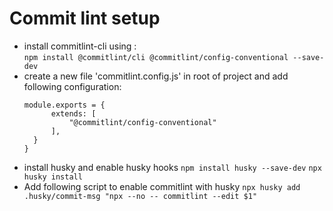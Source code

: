 # Commit lint setup

- install commitlint-cli using : <br/>
  `npm install @commitlint/cli @commitlint/config-conventional --save-dev `
- create a new file 'commitlint.config.js' in root of project and add following configuration:
  ```
  module.exports = {
        extends: [
            "@commitlint/config-conventional"
        ],
    }
  }
  ```
- install husky and enable husky hooks
  `npm install husky --save-dev`
  `npx husky install`
- Add following script to enable commitlint with husky
  `npx husky add .husky/commit-msg "npx --no -- commitlint --edit $1"`
